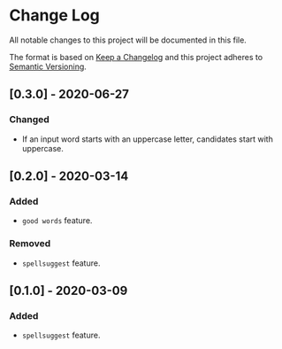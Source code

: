 # Change Log
All notable changes to this project will be documented in this file.

The format is based on [Keep a Changelog](http://keepachangelog.com/)
and this project adheres to [Semantic Versioning](http://semver.org/).

## [0.3.0] - 2020-06-27
### Changed
- If an input word starts with an uppercase letter, candidates start with uppercase.

## [0.2.0] - 2020-03-14
### Added
- `good words` feature.

### Removed
- `spellsuggest` feature.

## [0.1.0] - 2020-03-09
### Added
- `spellsuggest` feature.
